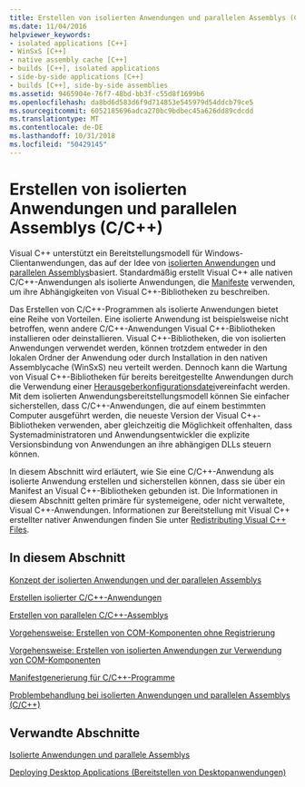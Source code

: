 ```yaml
---
title: Erstellen von isolierten Anwendungen und parallelen Assemblys (C/C++)
ms.date: 11/04/2016
helpviewer_keywords:
- isolated applications [C++]
- WinSxS [C++]
- native assembly cache [C++]
- builds [C++], isolated applications
- side-by-side applications [C++]
- builds [C++], side-by-side assemblies
ms.assetid: 9465904e-76f7-48bd-bb3f-c55d8f1699b6
ms.openlocfilehash: da8bd6d583d6f9d714853e545979d54ddcb79ce5
ms.sourcegitcommit: 6052185696adca270bc9bdbec45a626dd89cdcdd
ms.translationtype: MT
ms.contentlocale: de-DE
ms.lasthandoff: 10/31/2018
ms.locfileid: "50429145"
---
```

# <a name="building-cc-isolated-applications-and-side-by-side-assemblies"></a>Erstellen von isolierten Anwendungen und parallelen Assemblys (C/C++)

Visual C++ unterstützt ein Bereitstellungsmodell für Windows-Clientanwendungen, das auf der Idee von [isolierten Anwendungen](/windows/desktop/SbsCs/isolated-applications) und [parallelen Assemblys](/windows/desktop/SbsCs/about-side-by-side-assemblies-)basiert. Standardmäßig erstellt Visual C++ alle nativen C/C++-Anwendungen als isolierte Anwendungen, die [Manifeste](https://msdn.microsoft.com/library/aa375365) verwenden, um ihre Abhängigkeiten von Visual C++-Bibliotheken zu beschreiben.

Das Erstellen von C/C++-Programmen als isolierte Anwendungen bietet eine Reihe von Vorteilen. Eine isolierte Anwendung ist beispielsweise nicht betroffen, wenn andere C/C++-Anwendungen Visual C++-Bibliotheken installieren oder deinstallieren. Visual C++-Bibliotheken, die von isolierten Anwendungen verwendet werden, können trotzdem entweder in den lokalen Ordner der Anwendung oder durch Installation in den nativen Assemblycache (WinSxS) neu verteilt werden. Dennoch kann die Wartung von Visual C++-Bibliotheken für bereits bereitgestellte Anwendungen durch die Verwendung einer [Herausgeberkonfigurationsdatei](/windows/desktop/SbsCs/publisher-configuration)vereinfacht werden. Mit dem isolierten Anwendungsbereitstellungsmodell können Sie einfacher sicherstellen, dass C/C++-Anwendungen, die auf einem bestimmten Computer ausgeführt werden, die neueste Version der Visual C++-Bibliotheken verwenden, aber gleichzeitig die Möglichkeit offenhalten, dass Systemadministratoren und Anwendungsentwickler die explizite Versionsbindung von Anwendungen an ihre abhängigen DLLs steuern können.

In diesem Abschnitt wird erläutert, wie Sie eine C/C++-Anwendung als isolierte Anwendung erstellen und sicherstellen können, dass sie über ein Manifest an Visual C++-Bibliotheken gebunden ist. Die Informationen in diesem Abschnitt gelten primäre für systemeigene, oder nicht verwaltete, Visual C++-Anwendungen. Informationen zur Bereitstellung mit Visual C++ erstellter nativer Anwendungen finden Sie unter [Redistributing Visual C++ Files](../ide/redistributing-visual-cpp-files.md).

## <a name="in-this-section"></a>In diesem Abschnitt

[Konzept der isolierten Anwendungen und der parallelen Assemblys](../build/concepts-of-isolated-applications-and-side-by-side-assemblies.md)

[Erstellen isolierter C/C++-Anwendungen](../build/building-c-cpp-isolated-applications.md)

[Erstellen von parallelen C/C++-Assemblys](../build/building-c-cpp-side-by-side-assemblies.md)

[Vorgehensweise: Erstellen von COM-Komponenten ohne Registrierung](../build/how-to-build-registration-free-com-components.md)

[Vorgehensweise: Erstellen von isolierten Anwendungen zur Verwendung von COM-Komponenten](../build/how-to-build-isolated-applications-to-consume-com-components.md)

[Manifestgenerierung für C/C++-Programme](../build/understanding-manifest-generation-for-c-cpp-programs.md)

[Problembehandlung bei isolierten Anwendungen und parallelen Assemblys (C/C++)](../build/troubleshooting-c-cpp-isolated-applications-and-side-by-side-assemblies.md)

## <a name="related-sections"></a>Verwandte Abschnitte

[Isolierte Anwendungen und parallele Assemblys](/windows/desktop/SbsCs/isolated-applications-and-side-by-side-assemblies-portal)

[Deploying Desktop Applications (Bereitstellen von Desktopanwendungen)](../ide/deploying-native-desktop-applications-visual-cpp.md)